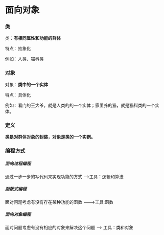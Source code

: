 # 面向对象

### 类

类：**有相同属性和功能的群体**

特点：抽象化

例如：人类、猫科类

### 对象

对象：**类中的一个实体**

特点：具体化

例如：看门的王大爷，就是人类的的一个实体；家里养的猫，就是猫科类的一个实体。

### 定义

**类是对群体对象的封装，对象是类的一个实例。**

### 编程方式

##### 面向过程编程

通过一步一步的写代码来实现功能的方式 -->工具：逻辑和算法

##### 函数式编程

面对问题考虑有没有存在某种功能的函数 --->工具:函数

##### 面向对象编程

面对问题考虑有没有相应的对象来解决这个问题 --> 工具：类和对象
